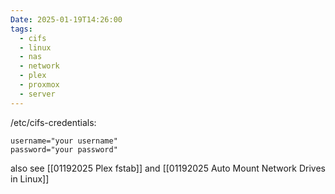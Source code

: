 ```yaml
---
Date: 2025-01-19T14:26:00
tags:
  - cifs
  - linux
  - nas
  - network
  - plex
  - proxmox
  - server
---
```

/etc/cifs-credentials:

```
username="your username"
password="your password"
```

also see [[01192025 Plex fstab]] and [[01192025 Auto Mount Network Drives in Linux]]
